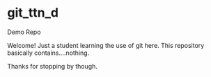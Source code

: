 # git_ttn_d
Demo Repo

Welcome! Just a student learning the use of git here.
This repository basically contains....nothing.

Thanks for stopping by though.
